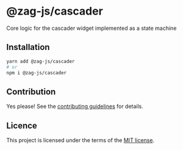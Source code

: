 # @zag-js/cascader

Core logic for the cascader widget implemented as a state machine

## Installation

```sh
yarn add @zag-js/cascader
# or
npm i @zag-js/cascader
```

## Contribution

Yes please! See the [contributing guidelines](https://github.com/chakra-ui/zag/blob/main/CONTRIBUTING.md) for details.

## Licence

This project is licensed under the terms of the [MIT license](https://github.com/chakra-ui/zag/blob/main/LICENSE).
